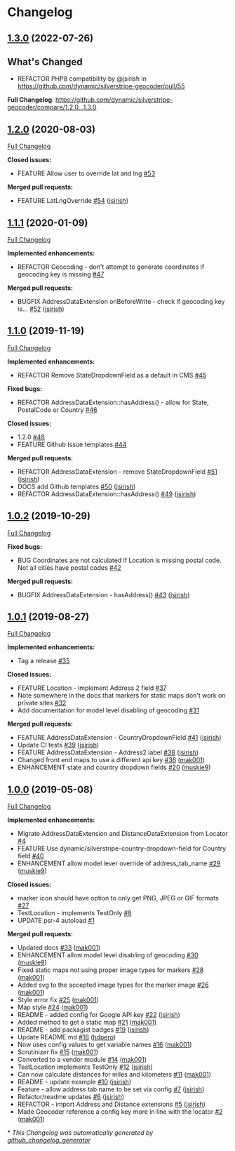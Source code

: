 # Changelog

## [1.3.0](https://github.com/dynamic/silverstripe-geocoder/tree/1.3.0) (2022-07-26)

## What's Changed
* REFACTOR PHP8 compatibility by @jsirish in https://github.com/dynamic/silverstripe-geocoder/pull/55


**Full Changelog**: https://github.com/dynamic/silverstripe-geocoder/compare/1.2.0...1.3.0

## [1.2.0](https://github.com/dynamic/silverstripe-geocoder/tree/1.2.0) (2020-08-03)

[Full Changelog](https://github.com/dynamic/silverstripe-geocoder/compare/1.1.1...1.2.0)

**Closed issues:**

- FEATURE Allow user to override lat and lng [\#53](https://github.com/dynamic/silverstripe-geocoder/issues/53)

**Merged pull requests:**

- FEATURE LatLngOverride [\#54](https://github.com/dynamic/silverstripe-geocoder/pull/54) ([jsirish](https://github.com/jsirish))

## [1.1.1](https://github.com/dynamic/silverstripe-geocoder/tree/1.1.1) (2020-01-09)

[Full Changelog](https://github.com/dynamic/silverstripe-geocoder/compare/1.1.0...1.1.1)

**Implemented enhancements:**

- REFACTOR Geocoding - don't attempt to generate coordinates if geocoding key is missing [\#47](https://github.com/dynamic/silverstripe-geocoder/issues/47)

**Merged pull requests:**

- BUGFIX AddressDataExtension onBeforeWrite - check if geocoding key is… [\#52](https://github.com/dynamic/silverstripe-geocoder/pull/52) ([jsirish](https://github.com/jsirish))

## [1.1.0](https://github.com/dynamic/silverstripe-geocoder/tree/1.1.0) (2019-11-19)

[Full Changelog](https://github.com/dynamic/silverstripe-geocoder/compare/1.0.2...1.1.0)

**Implemented enhancements:**

- REFACTOR Remove StateDropdownField as a default in CMS [\#45](https://github.com/dynamic/silverstripe-geocoder/issues/45)

**Fixed bugs:**

- REFACTOR AddressDataExtension::hasAddress\(\) - allow for State, PostalCode or Country [\#46](https://github.com/dynamic/silverstripe-geocoder/issues/46)

**Closed issues:**

- 1.2.0 [\#48](https://github.com/dynamic/silverstripe-geocoder/issues/48)
- FEATURE Github Issue templates [\#44](https://github.com/dynamic/silverstripe-geocoder/issues/44)

**Merged pull requests:**

- REFACTOR AddressDataExtension - remove StateDropdownField [\#51](https://github.com/dynamic/silverstripe-geocoder/pull/51) ([jsirish](https://github.com/jsirish))
- DOCS add Github templates [\#50](https://github.com/dynamic/silverstripe-geocoder/pull/50) ([jsirish](https://github.com/jsirish))
- REFACTOR AddressDataExtension::hasAddress\(\) [\#49](https://github.com/dynamic/silverstripe-geocoder/pull/49) ([jsirish](https://github.com/jsirish))

## [1.0.2](https://github.com/dynamic/silverstripe-geocoder/tree/1.0.2) (2019-10-29)

[Full Changelog](https://github.com/dynamic/silverstripe-geocoder/compare/1.0.1...1.0.2)

**Fixed bugs:**

- BUG Coordinates are not calculated if Location is missing postal code. Not all cities have postal codes [\#42](https://github.com/dynamic/silverstripe-geocoder/issues/42)

**Merged pull requests:**

- BUGFIX AddressDataExtension - hasAddress\(\) [\#43](https://github.com/dynamic/silverstripe-geocoder/pull/43) ([jsirish](https://github.com/jsirish))

## [1.0.1](https://github.com/dynamic/silverstripe-geocoder/tree/1.0.1) (2019-08-27)

[Full Changelog](https://github.com/dynamic/silverstripe-geocoder/compare/1.0.0...1.0.1)

**Implemented enhancements:**

- Tag a release [\#35](https://github.com/dynamic/silverstripe-geocoder/issues/35)

**Closed issues:**

- FEATURE Location - implement Address 2 field [\#37](https://github.com/dynamic/silverstripe-geocoder/issues/37)
- Note somewhere in the docs that markers for static maps don't work on private sites [\#32](https://github.com/dynamic/silverstripe-geocoder/issues/32)
- Add documentation for model level disabling of geocoding [\#31](https://github.com/dynamic/silverstripe-geocoder/issues/31)

**Merged pull requests:**

- FEATURE AddressDataExtension - CountryDropdownField [\#41](https://github.com/dynamic/silverstripe-geocoder/pull/41) ([jsirish](https://github.com/jsirish))
- Update CI tests [\#39](https://github.com/dynamic/silverstripe-geocoder/pull/39) ([jsirish](https://github.com/jsirish))
- FEATURE AddressDataExtension - Address2 label [\#38](https://github.com/dynamic/silverstripe-geocoder/pull/38) ([jsirish](https://github.com/jsirish))
- Changed front end maps to use a different api key [\#36](https://github.com/dynamic/silverstripe-geocoder/pull/36) ([mak001](https://github.com/mak001))
- ENHANCEMENT state and country dropdown fields [\#20](https://github.com/dynamic/silverstripe-geocoder/pull/20) ([muskie9](https://github.com/muskie9))

## [1.0.0](https://github.com/dynamic/silverstripe-geocoder/tree/1.0.0) (2019-05-08)

[Full Changelog](https://github.com/dynamic/silverstripe-geocoder/compare/05d0dd93d2b1d28ad4fb46a5bba28c458eaa5423...1.0.0)

**Implemented enhancements:**

- Migrate AddressDataExtension and DistanceDataExtension from Locator [\#4](https://github.com/dynamic/silverstripe-geocoder/issues/4)
- FEATURE Use dynamic/silverstripe-country-dropdown-field for Country field [\#40](https://github.com/dynamic/silverstripe-geocoder/issues/40)
- ENHANCEMENT allow model lever override of address\_tab\_name [\#29](https://github.com/dynamic/silverstripe-geocoder/pull/29) ([muskie9](https://github.com/muskie9))

**Closed issues:**

- marker icon should have option to only get PNG, JPEG or GIF formats [\#27](https://github.com/dynamic/silverstripe-geocoder/issues/27)
- TestLocation - implements TestOnly [\#8](https://github.com/dynamic/silverstripe-geocoder/issues/8)
- UPDATE psr-4 autoload [\#1](https://github.com/dynamic/silverstripe-geocoder/issues/1)

**Merged pull requests:**

- Updated docs [\#33](https://github.com/dynamic/silverstripe-geocoder/pull/33) ([mak001](https://github.com/mak001))
- ENHANCEMENT allow model level disabling of geocoding [\#30](https://github.com/dynamic/silverstripe-geocoder/pull/30) ([muskie9](https://github.com/muskie9))
- Fixed static maps not using proper image types for markers [\#28](https://github.com/dynamic/silverstripe-geocoder/pull/28) ([mak001](https://github.com/mak001))
- Added svg to the accepted image types for the marker image [\#26](https://github.com/dynamic/silverstripe-geocoder/pull/26) ([mak001](https://github.com/mak001))
- Style error fix [\#25](https://github.com/dynamic/silverstripe-geocoder/pull/25) ([mak001](https://github.com/mak001))
- Map style [\#24](https://github.com/dynamic/silverstripe-geocoder/pull/24) ([mak001](https://github.com/mak001))
- README - added config for Google API key [\#22](https://github.com/dynamic/silverstripe-geocoder/pull/22) ([jsirish](https://github.com/jsirish))
- Added method to get a static map [\#21](https://github.com/dynamic/silverstripe-geocoder/pull/21) ([mak001](https://github.com/mak001))
- README - add packagist badges [\#19](https://github.com/dynamic/silverstripe-geocoder/pull/19) ([jsirish](https://github.com/jsirish))
- Update README.md [\#18](https://github.com/dynamic/silverstripe-geocoder/pull/18) ([hdpero](https://github.com/hdpero))
- Now uses config values to get variable names [\#16](https://github.com/dynamic/silverstripe-geocoder/pull/16) ([mak001](https://github.com/mak001))
- Scrutinizer fix [\#15](https://github.com/dynamic/silverstripe-geocoder/pull/15) ([mak001](https://github.com/mak001))
- Converted to a vendor module [\#14](https://github.com/dynamic/silverstripe-geocoder/pull/14) ([mak001](https://github.com/mak001))
- TestLocation implements TestOnly [\#12](https://github.com/dynamic/silverstripe-geocoder/pull/12) ([jsirish](https://github.com/jsirish))
- Can now calculate distances for miles and kilometers [\#11](https://github.com/dynamic/silverstripe-geocoder/pull/11) ([mak001](https://github.com/mak001))
- README - update example [\#10](https://github.com/dynamic/silverstripe-geocoder/pull/10) ([jsirish](https://github.com/jsirish))
- Feature - allow address tab name to be set via config [\#7](https://github.com/dynamic/silverstripe-geocoder/pull/7) ([jsirish](https://github.com/jsirish))
- Refactor/readme updates [\#6](https://github.com/dynamic/silverstripe-geocoder/pull/6) ([jsirish](https://github.com/jsirish))
- REFACTOR - import Address and Distance extensions [\#5](https://github.com/dynamic/silverstripe-geocoder/pull/5) ([jsirish](https://github.com/jsirish))
- Made Geocoder reference a config key more in line with the locator [\#2](https://github.com/dynamic/silverstripe-geocoder/pull/2) ([mak001](https://github.com/mak001))



\* *This Changelog was automatically generated by [github_changelog_generator](https://github.com/github-changelog-generator/github-changelog-generator)*
